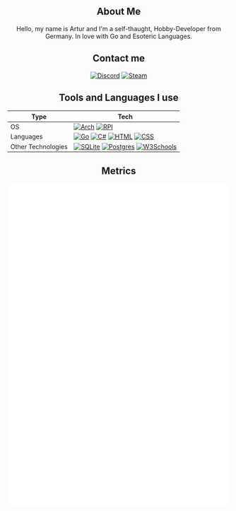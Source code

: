 <div align="center">

About Me
-------

Hello, my name is Artur and I'm a self-thaught, Hobby-Developer from Germany.
In love with Go and Esoteric Languages.

Contact me
---------------------
[![Discord](https://img.shields.io/badge/Discord-lightgrey?style=for-the-badge&logo=discord&logoColor=grey)](https://discord.com/users/608920482284306434)
[![Steam](https://img.shields.io/badge/Steam-444?style=for-the-badge&logo=steam&logoColor=white)](https://steamcommunity.com/id/AureumApes/)

Tools and Languages I use
----------
| Type| Tech |
|  --  | --  |
| OS | [![Arch](https://img.shields.io/badge/Arch-1793D1?style=for-the-badge&logo=arch-linux&logoColor=fff)](#) [![RPI](https://img.shields.io/badge/Raspbian-c61a4a?style=for-the-badge&logo=raspberrypi&logoColor=white)](#) |
| Languages | [![Go](https://img.shields.io/badge/Go-%2300ADD8.svg?&style=for-the-badge&logo=go&logoColor=white)](#) [![C#](https://custom-icon-badges.demolab.com/badge/C%23-%23239120.svg?style=for-the-badge&logo=cshrp&logoColor=white)](#) [![HTML](https://img.shields.io/badge/HTML-%23E34F26.svg?style=for-the-badge&logo=html5&logoColor=white)](#) [![CSS](https://img.shields.io/badge/CSS-1572B6?style=for-the-badge&logo=css3&logoColor=fff)](#) |
| Other Technologies | [![SQLite](https://img.shields.io/badge/SQLite-%2307405e.svg?style=for-the-badge&logo=sqlite&logoColor=white)](#) [![Postgres](https://img.shields.io/badge/Postgres-%23316192.svg?style=for-the-badge&logo=postgresql&logoColor=white)](#) [![W3Schools](https://img.shields.io/badge/W3Schools-04AA6D?style=for-the-badge&logo=w3schools&logoColor=fff)](#) |

Metrics
-------
![Metrics](./github-metrics.svg)<br>

</div>
